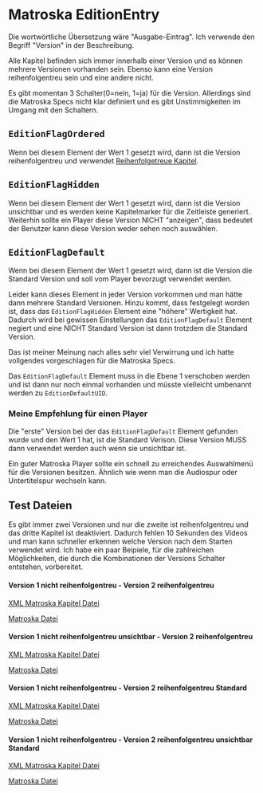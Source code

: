 # Matroska EditionEntry
Die wortwörtliche Übersetzung wäre "Ausgabe-Eintrag". Ich verwende den Begriff "Version" in der Beschreibung.

Alle Kapitel befinden sich immer innerhalb einer Version und es können mehrere Versionen vorhanden sein. Ebenso kann eine Version reihenfolgentreu sein und eine andere nicht.

Es gibt momentan 3 Schalter(0=nein, 1=ja) für die Version. Allerdings sind die Matroska Specs nicht klar definiert und es gibt Unstimmigkeiten im Umgang mit den Schaltern.

## `EditionFlagOrdered`
Wenn bei diesem Element der Wert 1 gesetzt wird, dann ist die Version reihenfolgentreu und verwendet [Reihenfolgetreue Kapitel](#OrderedChapters.md).

## `EditionFlagHidden`
Wenn bei diesem Element der Wert 1 gesetzt wird, dann ist die Version unsichtbar und es werden keine Kapitelmarker für die Zeitleiste generiert. Weiterhin sollte ein Player diese Version NICHT "anzeigen", dass bedeutet der Benutzer kann diese Version weder sehen noch auswählen.

## `EditionFlagDefault`
Wenn bei diesem Element der Wert 1 gesetzt wird, dann ist die Version
die Standard Version und soll vom Player bevorzugt verwendet werden.

Leider kann dieses Element in jeder Version vorkommen und man hätte dann mehrere Standard Versionen. Hinzu kommt, dass festgelegt worden ist, dass das `EditionFlagHidden` Element eine "höhere" Wertigkeit hat. Dadurch wird bei gewissen Einstellungen das `EditionFlagDefault` Element negiert und eine NICHT Standard Version ist dann trotzdem die Standard Version.

Das ist meiner Meinung nach alles sehr viel Verwirrung und ich hatte vollgendes vorgeschlagen für die Matroska Specs.

Das `EditionFlagDefault` Element muss in die Ebene 1 verschoben werden und ist dann nur noch einmal vorhanden und müsste vielleicht umbenannt werden zu `EditionDefaultUID`.

### Meine Empfehlung für einen Player
Die "erste" Version bei der das `EditionFlagDefault` Element gefunden wurde und den Wert 1 hat, ist die Standard Verison. Diese Version MUSS dann verwendet werden auch wenn sie unsichtbar ist.

Ein guter Matroska Player sollte ein schnell zu erreichendes Auswahlmenü für die Versionen besitzen. Ähnlich wie wenn man die Audiospur oder Untertitelspur wechseln kann.

## Test Dateien
Es gibt immer zwei Versionen und nur die zweite ist reihenfolgentreu und das dritte Kapitel ist deaktiviert. Dadurch fehlen 10 Sekunden des Videos und man kann schneller erkennen welche Version nach dem Starten verwendet wird. Ich habe ein paar Beipiele, für die zahlreichen Möglichkeiten, die durch die Kombinationen der Versions Schalter entstehen, vorbereitet.

#### Version 1 nicht reihenfolgentreu - Version 2 reihenfolgentreu
[XML Matroska Kapitel Datei](https://github.com/hubblec4/Matroska-Playback/blob/master/files/EditionEntry/E1nonOrdered-E2Ordered.xml)

[Matroska Datei](https://github.com/hubblec4/Matroska-Playback/blob/master/files/EditionEntry/E1nonOrdered-E2Ordered.mkv)

#### Version 1 nicht reihenfolgentreu unsichtbar - Version 2 reihenfolgentreu
[XML Matroska Kapitel Datei](https://github.com/hubblec4/Matroska-Playback/blob/master/files/EditionEntry/E1nonOrderedHidden-E2Ordered.xml)

[Matroska Datei](https://github.com/hubblec4/Matroska-Playback/blob/master/files/EditionEntry/E1nonOrderedHidden-E2Ordered.mkv)

#### Version 1 nicht reihenfolgentreu - Version 2 reihenfolgentreu Standard
[XML Matroska Kapitel Datei](https://github.com/hubblec4/Matroska-Playback/blob/master/files/EditionEntry/E1nonOrdered-E2OrderedDefault.xml)

[Matroska Datei](https://github.com/hubblec4/Matroska-Playback/blob/master/files/EditionEntry/E1nonOrdered-E2OrderedDefault.mkv)

#### Version 1 nicht reihenfolgentreu - Version 2 reihenfolgentreu unsichtbar Standard
[XML Matroska Kapitel Datei](https://github.com/hubblec4/Matroska-Playback/blob/master/files/EditionEntry/E1nonOrdered-E2OrderedHiddenDefault.xml)

[Matroska Datei](https://github.com/hubblec4/Matroska-Playback/blob/master/files/EditionEntry/E1nonOrdered-E2OrderedHiddenDefault.mkv)
